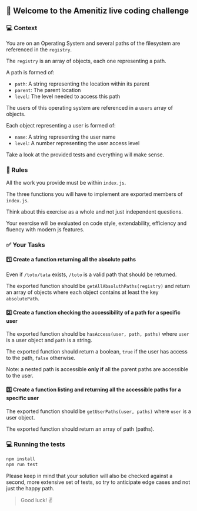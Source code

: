 ## :rocket: Welcome to the Amenitiz live coding challenge

### :computer: Context

You are on an Operating System and several paths of the filesystem are referenced in the `registry`.

The `registry` is an array of objects, each one representing a path.

A path is formed of:
- `path`: A string representing the location within its parent
- `parent`: The parent location
- `level`: The level needed to access this path

The users of this operating system are referenced in a `users` array of objects.

Each object representing a user is formed of:
- `name`: A string representing the user name
- `level`: A number representing the user access level

Take a look at the provided tests and everything will make sense.

### :memo: Rules

All the work you provide must be within `index.js`.

The three functions you will have to implement are exported members of `index.js`.

Think about this exercise as a whole and not just independent questions.

Your exercise will be evaluated on code style, extendability, efficiency and fluency with modern js features.

### :white_check_mark: Your Tasks

#### :one: Create a function returning all the absolute paths
Even if `/toto/tata` exists, `/toto` is a valid path that should be returned.

The exported function should be `getAllAbsoluthPaths(registry)` and return an array of objects where each object contains at least the key `absolutePath`.

#### :two: Create a function checking the accessibility of a path for a specific user
The exported function should be `hasAccess(user, path, paths)` where `user` is a user object and `path` is a string.

The exported function should return a boolean, `true` if the user has access to the path, `false` otherwise.

Note: a nested path is accessible **only if** all the parent paths are accessible to the user.

#### :three: Create a function listing and returning all the accessible paths for a specific user
The exported function should be `getUserPaths(user, paths)` where `user` is a user object.

The exported function should return an array of path (paths).

### :computer: Running the tests

```bash
npm install
npm run test
```

Please keep in mind that your solution will also be checked against a second, more extensive set of tests,
so try to anticipate edge cases and not just the happy path.

> Good luck! :v:
